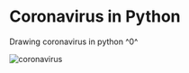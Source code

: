# Coronavirus in Python
Drawing coronavirus in python ^0^

![coronavirus](https://user-images.githubusercontent.com/57231500/125769954-ba9c796d-29c6-46f0-a44d-61243d0bd6ad.gif)
